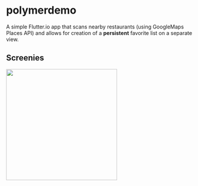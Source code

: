 # polymerdemo

A simple Flutter.io app that scans nearby restaurants (using GoogleMaps Places API) and allows for creation of a **persistent** favorite list on a separate view.

## Screenies

<img src="https://thumbs.gfycat.com/ImpressionableBlueIslandwhistler-size_restricted.gif" width="300" />